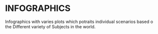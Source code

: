 # INFOGRAPHICS
Infographics with varies plots which potraits individual scenarios based o the Different variety of Subjects in the world.
